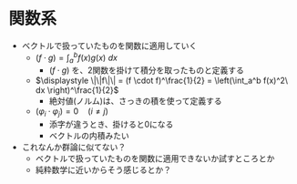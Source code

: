 # 関数系

- ベクトルで扱っていたものを関数に適用していく
  - $\displaystyle (f \cdot g) = \int_a^b f(x)g(x)\ dx$
    - $(f \cdot g)$ を、2関数を掛けて積分を取ったものと定義する
  - $\displaystyle \|\|f\|\| = (f \cdot f)^\frac{1}{2} = \left(\int_a^b f(x)^2\ dx \right)^\frac{1}{2}$
    - 絶対値(ノルム)は、さっきの積を使って定義する
  - $(\varphi_i \cdot \varphi_j) = 0\quad(i \neq j)$
    - 添字が違うとき、掛けると0になる
    - ベクトルの内積みたい
- これなんか群論に似てない？
  - ベクトルで扱っていたものを関数に適用できないか試すところとか
  - 純粋数学に近いからそう感じるとか？
